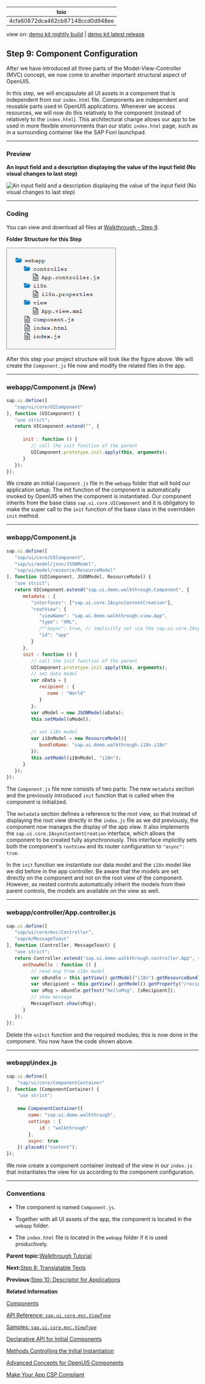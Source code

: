 <!-- loio4cfa60872dca462cb87148ccd0d948ee -->

| loio |
| -----|
| 4cfa60872dca462cb87148ccd0d948ee |

<div id="loio">

view on: [demo kit nightly build](https://sdk.openui5.org/nightly/#/topic/4cfa60872dca462cb87148ccd0d948ee) | [demo kit latest release](https://sdk.openui5.org/topic/4cfa60872dca462cb87148ccd0d948ee)</div>

## Step 9: Component Configuration

After we have introduced all three parts of the Model-View-Controller \(MVC\) concept, we now come to another important structural aspect of OpenUI5.

In this step, we will encapsulate all UI assets in a component that is independent from our `index.html` file. Components are independent and reusable parts used in OpenUI5 applications. Whenever we access resources, we will now do this relatively to the component \(instead of relatively to the `index.html`\). This architectural change allows our app to be used in more flexible environments than our static `index.html` page, such as in a surrounding container like the SAP Fiori launchpad.

***

### Preview

  
  
**An input field and a description displaying the value of the input field \(No visual changes to last step\)**

![](images/loioe5a9bb4cb06b4d9c8b37914bf5cd2d13_HiRes.png "An input field and a description displaying the value of the input field (No
					visual changes to last step)")

***

### Coding

You can view and download all files at [Walkthrough - Step 9](https://sdk.openui5.org/entity/sap.m.tutorial.walkthrough/sample/sap.m.tutorial.walkthrough.09).

  
  
**Folder Structure for this Step**

![](images/loio1e237a36972a44ac8522dd1a540ac062_HiRes.png "Folder Structure for this Step")

After this step your project structure will look like the figure above. We will create the `Component.js` file now and modify the related files in the app.

***

### webapp/Component.js \(New\)

```js
sap.ui.define([
   "sap/ui/core/UIComponent"
], function (UIComponent) {
   "use strict";
   return UIComponent.extend("", {

      init : function () {
         // call the init function of the parent
         UIComponent.prototype.init.apply(this, arguments);
      }
   });
});

```

We create an initial `Component.js` file in the `webapp` folder that will hold our application setup. The init function of the component is automatically invoked by OpenUI5 when the component is instantiated. Our component inherits from the base class `sap.ui.core.UIComponent` and it is obligatory to make the super call to the `init` function of the base class in the overridden `init` method.

***

### webapp/Component.js

```js
sap.ui.define([
   "sap/ui/core/UIComponent",
   "sap/ui/model/json/JSONModel",
   "sap/ui/model/resource/ResourceModel"
], function (UIComponent, JSONModel, ResourceModel) {
   "use strict";
   return UIComponent.extend("sap.ui.demo.walkthrough.Component", {
      metadata : {
         "interfaces": ["sap.ui.core.IAsyncContentCreation"],
         "rootView": {
            "viewName": "sap.ui.demo.walkthrough.view.App",
            "type": "XML",
            /*"async": true, // implicitly set via the sap.ui.core.IAsyncContentCreation interface*/
            "id": "app"
         }
      },
      init : function () {
         // call the init function of the parent
         UIComponent.prototype.init.apply(this, arguments);
         // set data model
         var oData = {
            recipient : {
               name : "World"
            }
         };
         var oModel = new JSONModel(oData);
         this.setModel(oModel);

         // set i18n model
         var i18nModel = new ResourceModel({
            bundleName: "sap.ui.demo.walkthrough.i18n.i18n"
         });
         this.setModel(i18nModel, "i18n");
      }
   });
});

```

The `Component.js` file now consists of two parts: The new `metadata` section and the previously introduced `init` function that is called when the component is initialized.

The `metadata` section defines a reference to the root view, so that instead of displaying the root view directly in the `index.js` file as we did previously, the component now manages the display of the app view. It also implements the `sap.ui.core.IAsyncContentCreation` interface, which allows the component to be created fully asynchronously. This interface implicitly sets both the component's `rootView` and its router configuration to `"async": true`.

In the `init` function we instantiate our data model and the `i18n` model like we did before in the app controller. Be aware that the models are set directly on the component and not on the root view of the component. However, as nested controls automatically inherit the models from their parent controls, the models are available on the view as well.

***

### webapp/controller/App.controller.js

```js
sap.ui.define([
   "sap/ui/core/mvc/Controller",
   "sap/m/MessageToast"
], function (Controller, MessageToast) {
   "use strict";
   return Controller.extend("sap.ui.demo.walkthrough.controller.App", {
      onShowHello : function () {
         // read msg from i18n model
         var oBundle = this.getView().getModel("i18n").getResourceBundle();
         var sRecipient = this.getView().getModel().getProperty("/recipient/name");
         var sMsg = oBundle.getText("helloMsg", [sRecipient]);
         // show message
         MessageToast.show(sMsg);
      }
   });
});

```

Delete the `onInit` function and the required modules; this is now done in the component. You now have the code shown above.

***

<a name="loio4cfa60872dca462cb87148ccd0d948ee__section_ok2_4n5_zgb"/>

### webapp\\index.js

```js
sap.ui.define([
	"sap/ui/core/ComponentContainer"
], function (ComponentContainer) {
	"use strict";

	new ComponentContainer({
		name: "sap.ui.demo.walkthrough",
		settings : {
			id : "walkthrough"
		},
		async: true
	}).placeAt("content");
});
```

We now create a component container instead of the view in our `index.js` that instantiates the view for us according to the component configuration.

***

### Conventions

-   The component is named `Component.js`.

-   Together with all UI assets of the app, the component is located in the `webapp` folder.

-   The `index.html` file is located in the `webapp` folder if it is used productively.


**Parent topic:**[Walkthrough Tutorial](Walkthrough_Tutorial_3da5f4b.md "In this tutorial we will introduce you to all major development paradigms of OpenUI5.")

**Next:**[Step 8: Translatable Texts](Step_8_Translatable_Texts_df86bfb.md "In this step we move the texts of our UI to a separate resource file.")

**Previous:**[Step 10: Descriptor for Applications](Step_10_Descriptor_for_Applications_8f93bf2.md "All application-specific configuration settings will now further be put in a separate descriptor file called manifest.json. This clearly separates the application coding from the configuration settings and makes our app even more flexible. For example, all SAP Fiori applications are realized as components and come with a descriptor file in order to be hosted in the SAP Fiori launchpad.")

**Related Information**  


[Components](Components_958ead5.md "Components are independent and reusable parts used in OpenUI5 applications.")

[API Reference: `sap.ui.core.mvc.ViewType`](https://sdk.openui5.org/api/sap.ui.core.mvc.ViewType)

[Samples: `sap.ui.core.mvc.ViewType` ](https://sdk.openui5.org/entity/sap.ui.core.mvc.ViewType)

[Declarative API for Initial Components](Declarative_API_for_Initial_Components_82a0fce.md "The declarative API enables you to define the initially started component directly in the HTML markup.")

[Methods Controlling the Initial Instantiation](Methods_Controlling_the_Initial_Instantiation_b430345.md "OpenUI5 provides two methods for the initial instantiation of the component.")

[Advanced Concepts for OpenUI5 Components](Advanced_Concepts_for_OpenUI5_Components_ecbc417.md "Advanced concepts for components include routing and navigation and component data as well as the event bus.")

[Make Your App CSP Compliant](Make_Your_App_CSP_Compliant_1f81a09.md "CSP stands for Content Security Policy and is a security standard to prevent cross-site scripting or other code injection attacks.")

